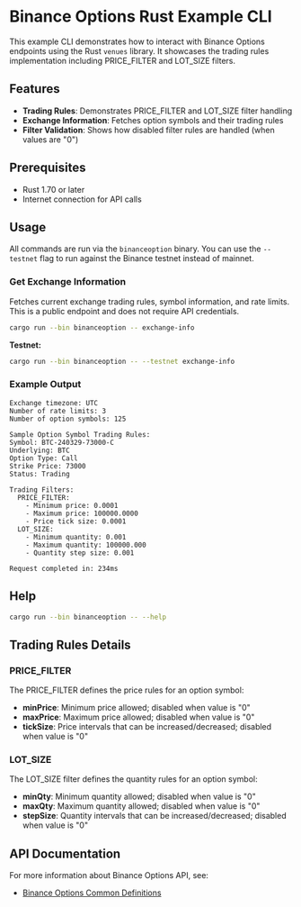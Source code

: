 # Binance Options Rust Example CLI

This example CLI demonstrates how to interact with Binance Options endpoints using the Rust `venues` library. It showcases the trading rules implementation including PRICE_FILTER and LOT_SIZE filters.

## Features

- **Trading Rules**: Demonstrates PRICE_FILTER and LOT_SIZE filter handling
- **Exchange Information**: Fetches option symbols and their trading rules
- **Filter Validation**: Shows how disabled filter rules are handled (when values are "0")

## Prerequisites

- Rust 1.70 or later
- Internet connection for API calls

## Usage

All commands are run via the `binanceoption` binary. You can use the `--testnet` flag to run against the Binance testnet instead of mainnet.

### Get Exchange Information

Fetches current exchange trading rules, symbol information, and rate limits. This is a public endpoint and does not require API credentials.

```sh
cargo run --bin binanceoption -- exchange-info
```

**Testnet:**
```sh
cargo run --bin binanceoption -- --testnet exchange-info
```

### Example Output

```
Exchange timezone: UTC
Number of rate limits: 3
Number of option symbols: 125

Sample Option Symbol Trading Rules:
Symbol: BTC-240329-73000-C
Underlying: BTC
Option Type: Call
Strike Price: 73000
Status: Trading

Trading Filters:
  PRICE_FILTER:
    - Minimum price: 0.0001
    - Maximum price: 100000.0000
    - Price tick size: 0.0001
  LOT_SIZE:
    - Minimum quantity: 0.001
    - Maximum quantity: 100000.000
    - Quantity step size: 0.001

Request completed in: 234ms
```

## Help

```sh
cargo run --bin binanceoption -- --help
```

## Trading Rules Details

### PRICE_FILTER

The PRICE_FILTER defines the price rules for an option symbol:

- **minPrice**: Minimum price allowed; disabled when value is "0"
- **maxPrice**: Maximum price allowed; disabled when value is "0"  
- **tickSize**: Price intervals that can be increased/decreased; disabled when value is "0"

### LOT_SIZE

The LOT_SIZE filter defines the quantity rules for an option symbol:

- **minQty**: Minimum quantity allowed; disabled when value is "0"
- **maxQty**: Maximum quantity allowed; disabled when value is "0"
- **stepSize**: Quantity intervals that can be increased/decreased; disabled when value is "0"

## API Documentation

For more information about Binance Options API, see:
- [Binance Options Common Definitions](https://developers.binance.com/docs/derivatives/option/common-definition)